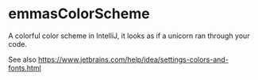 # emmasColorScheme
A colorful color scheme in IntelliJ, it looks as if a unicorn ran through your code.

See also
https://www.jetbrains.com/help/idea/settings-colors-and-fonts.html
